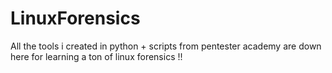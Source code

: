 # LinuxForensics
All the tools i created in python + scripts from pentester academy are down here for learning a ton of linux forensics !!
